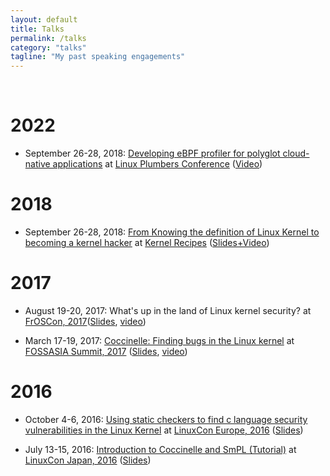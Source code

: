 ```yaml
---
layout: default
title: Talks
permalink: /talks
category: "talks"
tagline: "My past speaking engagements"
---
```

<br>

# **2022**
- September 26-28, 2018: [Developing eBPF profiler for polyglot cloud-native applications](https://lpc.events/event/16/contributions/1361/) at [Linux Plumbers Conference](https://lpc.events/) ([Video](https://youtu.be/Gr1rrSzvqfg))

# **2018**

- September 26-28, 2018: [From Knowing the definition of Linux Kernel to becoming a kernel hacker](https://kernel-recipes.org/en/2018/talks/from-knowing-the-definition-of-linux-kernel-to-becoming-a-kernel-hacker/) at [Kernel Recipes](https://kernel-recipes.org/en/2018/) ([Slides+Video](https://kernel-recipes.org/en/2018/talks/from-knowing-the-definition-of-linux-kernel-to-becoming-a-kernel-hacker/))

# **2017**

- August 19-20, 2017: What's up in the land of Linux kernel security? at [FrOSCon, 2017](https://www.froscon.de/en/program/)([Slides](https://github.com/v-thakkar/Talks/blob/master/FrosCon_what's_up_in_the_land_of_linux_kernel_security.pdf), [video](https://www.youtube.com/watch?v=miO-pZf3V8c))

- March 17-19, 2017: [Coccinelle: Finding bugs in the Linux kernel](https://2017.fossasia.org/tracks.html#2847) at [FOSSASIA Summit, 2017](http://2017.fossasia.org/) ([Slides](https://github.com/v-thakkar/Talks/blob/master/FOSSASIA_Coccinelle_talk.pdf), [video](https://www.youtube.com/watch?v=2sfJ9HNlU5w))


# **2016**

- October 4-6, 2016: [Using static checkers to find c language security vulnerabilities in the Linux Kernel](https://linuxconcontainerconeurope2016.sched.org/event/7oA2?iframe=no) at [LinuxCon Europe, 2016](http://events.linuxfoundation.org/events/linuxcon-europe/) ([Slides](http://events.linuxfoundation.org/sites/events/files/slides/Using%20static%20checking%20to%20find%20security%20vulnerabilities%20in%20the%20Linux%20Kernel.pdf))

- July 13-15, 2016: [Introduction to Coccinelle and SmPL (Tutorial)](https://lcccjapan2016.sched.org/event/7Edf/introduction-to-coccinelle-and-smpl-vaishali-thakkar-oracle) at [LinuxCon Japan, 2016](https://lcccjapan2016.sched.com/) ([Slides](https://github.com/v-thakkar/Talks/tree/master/LinuxCon_Japan))
